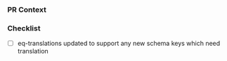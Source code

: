 ### PR Context

### Checklist

* [ ] eq-translations updated to support any new schema keys which need translation
